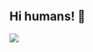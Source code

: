 ## Hi humans! 👋

<!--
**angelicagardner/angelicagardner** is a ✨ _special_ ✨ repository because its `README.md` (this file) appears on your GitHub profile.

[![dev.to badge](https://img.shields.io/badge/LinkedIn-angelicagardner-blue?style=flat&logo=linkedin)](https://www.linkedin.com/in/angelica-gardner/) ![dev.to badge](https://img.shields.io/badge/-macOS-black?style=flat&logo=apple) ![dev.to badge](https://img.shields.io/badge/-iOS-black?style=flat&logo=apple)

https://img.shields.io/badge/LinkedIn-0077B5?style=for-the-badge&logo=linkedin&logoColor=white

Here are some ideas to get you started:

- 🔭 I’m currently working on ...
- 🌱 I’m currently learning ...
- 👯 I’m looking to collaborate on ...
- 🤔 I’m looking for help with ...
- 💬 Ask me about ...
- 📫 How to reach me: ...
- 😄 Pronouns: ...
- ⚡ Fun fact: ...
-->

<img src="https://github-readme-stats.vercel.app/api/top-langs/?username=angelicagardner&show_icons=true&title_color=000000&icon_color=2A75CF&text_color=000000&bg_color=ffffff">

